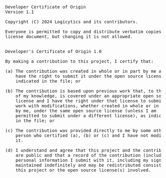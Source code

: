 <!DOCTYPE html PUBLIC "-//W3C//DTD HTML 3.2//EN">
<!--
    File:   Developer_Certificate_of_Origin.md
    Editor: None, you wimpy wysiwyg people...this is handcrafted!
            What are you doing reading this anyway??? - Original Authors message
-->

<pre>
Developer Certificate of Origin
Version 1.1

Copyright (C) 2024 Logicytics and its contributors.

Everyone is permitted to copy and distribute verbatim copies of this
license document, but changing it is not allowed.


Developer's Certificate of Origin 1.0

By making a contribution to this project, I certify that:

(a) The contribution was created in whole or in part by me and I
    have the right to submit it under the open source license
    indicated in the file; or

(b) The contribution is based upon previous work that, to the best
    of my knowledge, is covered under an appropriate open source
    license and I have the right under that license to submit that
    work with modifications, whether created in whole or in part
    by me, under the same open source license (unless I am
    permitted to submit under a different license), as indicated
    in the file; or

(c) The contribution was provided directly to me by some other
    person who certified (a), (b) or (c) and I have not modified
    it.

(d) I understand and agree that this project and the contribution
    are public and that a record of the contribution (including all
    personal information I submit with it, including my sign-off) is
    maintained indefinitely and may be redistributed consistent with
    this project or the open source license(s) involved. 
</pre>
